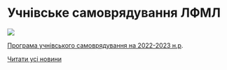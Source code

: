 # Учнівське самоврядування ЛФМЛ

![](/images/info/for-students/учнівське-самоврядування-лфмл/учнсамовр.jpg)

[Програма учнівського самоврядування на 2022-2023 н.р](/files/info/for-students/учнівське-самоврядування-лфмл/програма-роботи-учнівського-самоврядування-2022-2023.pdf).

[Читати усі новини](/news)
